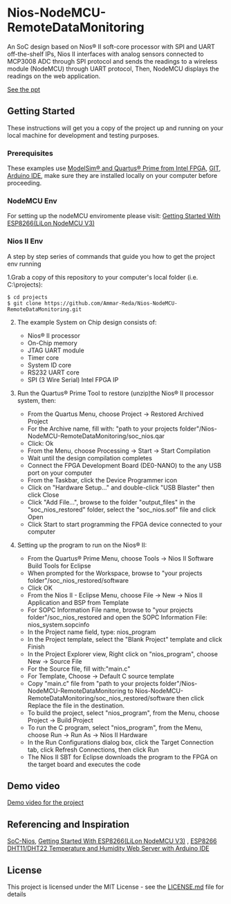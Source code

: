 # Nios-NodeMCU-RemoteDataMonitoring
An SoC design based on Nios® II soft-core processor with SPI and UART off-the-shelf IPs, Nios II interfaces with analog sensors connected to MCP3008 ADC through SPI protocol and sends the readings to a wireless module (NodeMCU) through UART protocol, Then, NodeMCU displays the readings on the web application.

[See the ppt](https://github.com/Ammar-Reda/Nios-NodeMCU-RemoteDataMonitoring/blob/master/ppt.pptx)

## Getting Started

These instructions will get you a copy of the project up and running on your local machine for development and testing purposes.

### Prerequisites

These examples use [ModelSim® and Quartus® Prime from Intel FPGA](http://fpgasoftware.intel.com/?edition=lite), [GIT](https://git-scm.com/download/win), [Arduino IDE](https://www.arduino.cc/en/main/Software), make sure they are installed locally on your computer before proceeding.

### NodeMCU Env
For setting up the nodeMCU enviromente please visit:
    [Getting Started With ESP8266(LiLon NodeMCU V3)](https://www.instructables.com/id/Getting-Started-With-ESP8266LiLon-NodeMCU-V3Flashi/)

### Nios II Env
A step by step series of commands that guide you how to get the project env running

1.Grab a copy of this repository to your computer's local folder (i.e. C:\projects):
```
$ cd projects
$ git clone https://github.com/Ammar-Reda/Nios-NodeMCU-RemoteDataMonitoring.git
```
2. The example System on Chip design consists of:
    - Nios&reg; II processor
    - On-Chip memory
    - JTAG UART module
    - Timer core
    - System ID core
    - RS232 UART core
    - SPI (3 Wire Serial) Intel FPGA IP
        
3.  Run the Quartus&reg; Prime Tool to restore (unzip)the Nios&reg; II processor system, then:
    - From the Quartus Menu, choose Project -> Restored Archived Project
    - For the Archive name, fill with: "path to your projects folder"/Nios-NodeMCU-RemoteDataMonitoring/soc_nios.qar
    - Click: Ok
    - From the Menu, choose Processing -> Start -> Start Compilation
    - Wait until the design compilation completes
    - Connect the FPGA Development Board (DE0-NANO) to the any USB port on your computer
    - From the Taskbar, click the Device Programmer icon
    - Click on "Hardware Setup..." and double-click "USB Blaster" then click Close 
    - Click "Add File...", browse to the folder "output_files" in the "soc_nios_restored" folder, select the "soc_nios.sof" file and click Open
    - Click Start to start programming the FPGA device connected to your computer

4. Setting up the program to run on the Nios&reg; II:
    - From the Quartus&reg; Prime Menu, choose Tools -> Nios II Software Build Tools for Eclipse
    - When prompted for the Workspace, browse to "your projects folder"/soc_nios_restored/software
    - Click OK
    - From the Nios II - Eclipse Menu, choose File -> New -> Nios II Application and BSP from Template
    - For SOPC Information File name, browse to "your projects folder"/soc_nios_restored and open the SOPC Information File: nios_system.sopcinfo
    - In the Project name field, type: nios_program
    - In the Project template, select the "Blank Project" template and click Finish
    - In the Project Explorer view, Right click on "nios_program", choose New -> Source File
    - For the Source file, fill with:"main.c"
    - For Template, Choose -> Default C source template
    - Copy "main.c" file from "path to your projects folder"/Nios-NodeMCU-RemoteDataMonitoring to Nios-NodeMCU-RemoteDataMonitoring/soc_nios_restored/software then click Replace the file in the destination.
    - To build the project, select "nios_program", from the Menu, choose Project -> Build Project
    - To run the C program, select "nios_program", from the Menu, choose Run -> Run As -> Nios II Hardware
    - In the Run Configurations dialog box, click the Target Connection tab, click Refresh Connections, then click Run
    - The Nios II SBT for Eclipse downloads the program to the FPGA on the target board and executes the code

## Demo video 
[Demo video for the project](https://www.youtube.com/watch?v=APfKVNAJSIc)

## Referencing and Inspiration
[SoC-Nios](https://github.com/ihabadly/SoC-Nios), 
[Getting Started With ESP8266(LiLon NodeMCU V3)](https://www.instructables.com/id/Getting-Started-With-ESP8266LiLon-NodeMCU-V3Flashi/)
, [ESP8266 DHT11/DHT22 Temperature and Humidity Web Server with Arduino IDE](https://randomnerdtutorials.com/esp8266-dht11dht22-temperature-and-humidity-web-server-with-arduino-ide/)   

## License

This project is licensed under the MIT License - see the [LICENSE.md](https://github.com/Ammar-Reda/Nios-NodeMCU-RemoteDataMonitoring/blob/master/LICENSE) file for details

